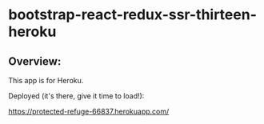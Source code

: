 # bootstrap-react-redux-ssr-thirteen-heroku

## Overview:

This app is for Heroku.

Deployed (it's there, give it time to load!):

https://protected-refuge-66837.herokuapp.com/
